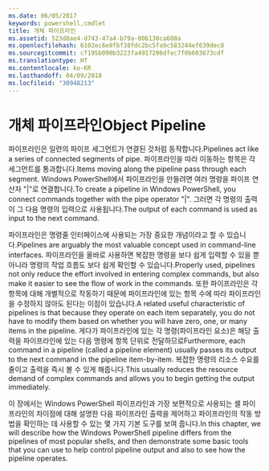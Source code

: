 ```yaml
---
ms.date: 06/05/2017
keywords: powershell,cmdlet
title: 개체 파이프라인
ms.assetid: 523d8ae4-d743-47a4-b79a-806130ca688a
ms.openlocfilehash: 6102ec6e8fbf38fdc2bc5fa9c583244ef639dec8
ms.sourcegitcommit: cf195b090b3223fa4917206dfec7f0b603873cdf
ms.translationtype: HT
ms.contentlocale: ko-KR
ms.lasthandoff: 04/09/2018
ms.locfileid: "30948213"
---
```

# <a name="object-pipeline"></a><span data-ttu-id="c5e75-103">개체 파이프라인</span><span class="sxs-lookup"><span data-stu-id="c5e75-103">Object Pipeline</span></span>
<span data-ttu-id="c5e75-104">파이프라인은 일련의 파이프 세그먼트가 연결된 것처럼 동작합니다.</span><span class="sxs-lookup"><span data-stu-id="c5e75-104">Pipelines act like a series of connected segments of pipe.</span></span> <span data-ttu-id="c5e75-105">파이프라인을 따라 이동하는 항목은 각 세그먼트를 통과합니다.</span><span class="sxs-lookup"><span data-stu-id="c5e75-105">Items moving along the pipeline pass through each segment.</span></span> <span data-ttu-id="c5e75-106">Windows PowerShell에서 파이프라인을 만들려면 여러 명령을 파이프 연산자 "|"로 연결합니다.</span><span class="sxs-lookup"><span data-stu-id="c5e75-106">To create a pipeline in Windows PowerShell, you connect commands together with the pipe operator "|".</span></span> <span data-ttu-id="c5e75-107">그러면 각 명령의 출력이 그 다음 명령의 입력으로 사용됩니다.</span><span class="sxs-lookup"><span data-stu-id="c5e75-107">The output of each command is used as input to the next command.</span></span>

<span data-ttu-id="c5e75-108">파이프라인은 명령줄 인터페이스에 사용되는 가장 중요한 개념이라고 할 수 있습니다.</span><span class="sxs-lookup"><span data-stu-id="c5e75-108">Pipelines are arguably the most valuable concept used in command-line interfaces.</span></span> <span data-ttu-id="c5e75-109">파이프라인을 올바로 사용하면 복잡한 명령을 보다 쉽게 입력할 수 있을 뿐 아니라 명령의 작업 흐름도 보다 쉽게 확인할 수 있습니다.</span><span class="sxs-lookup"><span data-stu-id="c5e75-109">Properly used, pipelines not only reduce the effort involved in entering complex commands, but also make it easier to see the flow of work in the commands.</span></span> <span data-ttu-id="c5e75-110">또한 파이프라인은 각 항목에 대해 개별적으로 작동하기 때문에 파이프라인에 있는 항목 수에 따라 파이프라인을 수정하지 않아도 된다는 이점이 있습니다.</span><span class="sxs-lookup"><span data-stu-id="c5e75-110">A related useful characteristic of pipelines is that because they operate on each item separately, you do not have to modify them based on whether you will have zero, one, or many items in the pipeline.</span></span> <span data-ttu-id="c5e75-111">게다가 파이프라인에 있는 각 명령(파이프라인 요소)은 해당 출력을 파이프라인에 있는 다음 명령에 항목 단위로 전달하므로</span><span class="sxs-lookup"><span data-stu-id="c5e75-111">Furthermore, each command in a pipeline (called a pipeline element) usually passes its output to the next command in the pipeline item-by-item.</span></span> <span data-ttu-id="c5e75-112">복잡한 명령의 리소스 수요를 줄이고 출력을 즉시 볼 수 있게 해줍니다.</span><span class="sxs-lookup"><span data-stu-id="c5e75-112">This usually reduces the resource demand of complex commands and allows you to begin getting the output immediately.</span></span>

<span data-ttu-id="c5e75-113">이 장에서는 Windows PowerShell 파이프라인과 가장 보편적으로 사용되는 셸 파이프라인의 차이점에 대해 설명한 다음 파이프라인 출력을 제어하고 파이프라인의 작동 방법을 확인하는 데 사용할 수 있는 몇 가지 기본 도구를 보여 줍니다.</span><span class="sxs-lookup"><span data-stu-id="c5e75-113">In this chapter, we will describe how the Windows PowerShell pipeline differs from the pipelines of most popular shells, and then demonstrate some basic tools that you can use to help control pipeline output and also to see how the pipeline operates.</span></span>